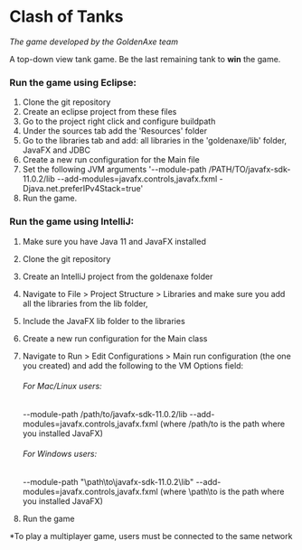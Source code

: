 
# Clash of Tanks
*The game developed by the GoldenAxe team*

A top-down view tank game. Be the last remaining tank to **win** the game.

### Run the game using Eclipse:
1.  Clone the git repository
2.  Create an eclipse project from these files
3.  Go to the project right click and configure buildpath
4.  Under the sources tab add the 'Resources' folder
5.  Go to the libraries tab and add: all libraries in the 'goldenaxe/lib' folder, JavaFX and JDBC
6.  Create a new run configuration for the Main file
7.  Set the following JVM arguments '--module-path /PATH/TO/javafx-sdk-11.0.2/lib --add-modules=javafx.controls,javafx.fxml -Djava.net.preferIPv4Stack=true'
8.  Run the game.

### Run the game using IntelliJ:
1. Make sure you have Java 11 and JavaFX installed
2. Clone the git repository
3. Create an IntelliJ project from the goldenaxe folder
4. Navigate to File > Project Structure > Libraries and 
make sure you add all the libraries from the lib folder,
5. Include the JavaFX lib folder to the libraries
6. Create a new run configuration for the Main class
7. Navigate to Run  > Edit Configurations > Main run configuration (the one you created)
and add the following to the VM Options field:

    ###### For Mac/Linux users:
    --module-path /path/to/javafx-sdk-11.0.2/lib --add-modules=javafx.controls,javafx.fxml
    (where /path/to is the path where you installed JavaFX)
    ###### For Windows users: 
    --module-path "\path\to\javafx-sdk-11.0.2\lib" --add-modules=javafx.controls,javafx.fxml
    (where \path\to is the path where you installed JavaFX)
    
8. Run the game

*To play a multiplayer game, users must be connected to the same network